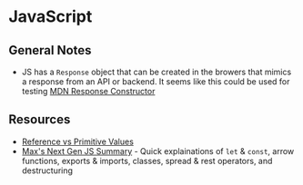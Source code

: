 # JavaScript

## General Notes

- JS has a `Response` object that can be created in the browers that mimics a response from an API or backend. It seems like this could be used for testing [MDN Response Constructor](https://developer.mozilla.org/en-US/docs/Web/API/Response/Response)

## Resources

- [Reference vs Primitive Values](https://academind.com/tutorials/reference-vs-primitive-values)
- [Max's Next Gen JS Summary](../imgs/next-gen-js-summary.pdf) - Quick explainations of `let` & `const`, arrow functions, exports & imports, classes, spread & rest operators, and destructuring
